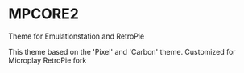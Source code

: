 # MPCORE2
Theme for Emulationstation and RetroPie


This theme based on the 'Pixel' and 'Carbon' theme.
Customized for Microplay RetroPie fork